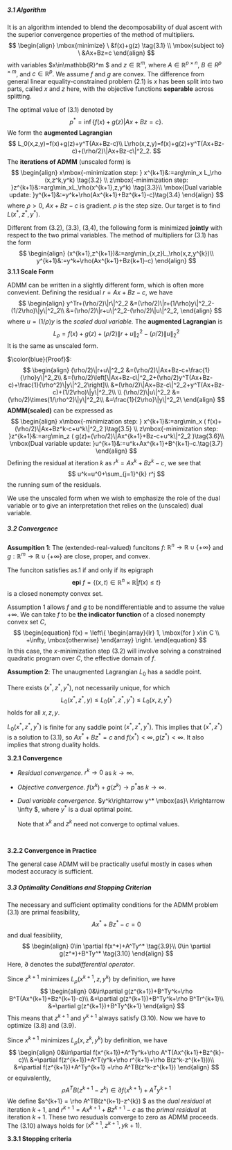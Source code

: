 ##### 3.1 Algorithm

It is an algorithm intended to blend the decomposability of dual ascent with the superior convergence properties of the method of multipliers. 
$$
\begin{align}
\mbox{minimize} \ &f(x)+g(z) \tag{3.1} \\
\mbox{subject to} \ &Ax+Bz=c
\end{align}
$$
with variables $x\in\mathbb{R}^m $ and $z\in \mathbb{R}^m$, where $A\in \mathbb{R}^{p\times n},\ B\in{R}^{p\times m}$, and $c\in\mathbb{R}^p$. We assume $f$ and $g$ are convex. The difference from general linear equality-constrained problem (2.1) is $x$ has been split into two parts, called $x$ and $z$ here, with the objective functions **separable** across splitting. 

The optimal value of (3.1) denoted by
$$
p^*=\inf \{f(x)+g(z)|Ax+Bz=c\}.
$$
We form the **augmented Lagrangian** 
$$
L_0(x,z,y)=f(x)+g(z)+y^T(Ax+Bz-c)\\
L\rho(x,z,y)=f(x)+g(z)+y^T(Ax+Bz-c)+(\rho/2)\|Ax+Bz-c\|^2_2.
$$
The **iterations of ADMM** (unscaled form) is 
$$
\begin{align}
x\mbox{-minimization step: }  x^{k+1}&:=arg\min_x L_\rho (x,z^k,y^k)  \tag{3.2}  \\
z\mbox{-minimization step: }z^{k+1}&:=arg\min_xL_\rho(x^{k+1},z,y^k) \tag{3.3}\\
\mbox{Dual variable update: }y^{k+1}&:=y^k+\rho(Ax^{k+1}+Bz^{k+1}-c)\tag{3.4}
\end{align}
$$
where $\rho>0$, $Ax+Bz-c$ is gradient. $\rho$ is the step size. Our target is to find $L(x^*,z^*,y^*)$. 

Different from (3.2), (3.3), (3,4), the following form is minimized **jointly** with respect to the two primal variables. The method of multipliers for (3.1) has the form
$$
\begin{align}
(x^{k+1},z^{k+1})&:=arg\min_{x,z}L_\rho(x,z,y^{k})\\
y^{k+1}&:=y^k+\rho(Ax^{k+1}+Bz{k+1}-c)
\end{align}
$$
**3.1.1 Scale Form**

ADMM can be written in a slightly different form, which is often more convevient. Defining the residual $r=Ax+Bz-c$, we have
$$
\begin{align}
y^Tr+(\rho/2)\|r\|^2_2 &=(\rho/2)\|r+(1/\rho)y\|^2_2-(1/2\rho)\|y\|^2_2\\
&=(\rho/2)\|r+u\|^2_2-(\rho/2)\|u\|^2_2,
\end{align}
$$
where $u=(1/\rho)y$ is the *scaled dual variable.* The **augmented Lagrangian** is
$$
L_\rho=f(x)+g(z)+(\rho/2)\|r+u\|^2_2-(\rho/2)\|u\|^2_2
$$
 It is the same as unscaled form.

$\color{blue}{Proof}$:
$$
\begin{align}
(\rho/2)\|r+u\|^2_2 &=(\rho/2)\|Ax+Bz-c+\frac{1}{\rho}y\|^2_2\\
&=(\rho/2)\left[\|Ax+Bz-c\|^2_2+(\rho/2)y^T(Ax+Bz-c)+\frac{1}{\rho^2}\|y\|^2_2\right]\\
&=(\rho/2)\|Ax+Bz-c\|^2_2+y^T(Ax+Bz-c)+(1/2\rho)\|y\|^2_2\\ \\ 
(\rho/2)\|u\|^2_2 &=(\rho/2)\times(1/\rho^2)\|y\|^2_2\\
&=\frac{1}{2\rho}\|y\|^2_2\
\end{align}
$$
**ADMM(scaled)**  can be expressed as
$$
\begin{align}
x\mbox{-minimization step: }  x^{k+1}&:=arg\min_x (  f(x)+(\rho/2)\|Ax+Bz^k-c+u^k\|^2_2 )\tag{3.5}  \\
z\mbox{-minimization step: }z^{k+1}&:=arg\min_z (  g(z)+(\rho/2)\|Ax^{k+1}+Bz-c+u^k\|^2_2 )\tag{3.6}\\
\mbox{Dual variable update: }u^{k+1}&:=u^k+Ax^{k+1}+B^{k+1}-c.\tag{3.7}
\end{align}
$$
Defining the residual at iteration $k$ as $r^k=Ax^k+Bz^k-c$, we see that 
$$
u^k=u^0+\sum_{j=1}^{k} r^j
$$
the running sum of the residuals. 

We use the unscaled form when we wish to emphasize the role of the dual variable or to give an interpretation thet relies on the (unscaled) dual variable. 

##### 3.2 Convergence

**Assumpition 1**: The (extended-real-valued) funcitons $f$: $\mathbb{R}^n\rightarrow\mathbb{R}\cup \{+\infty\}$ and $g:\mathbb{R}^m\rightarrow\mathbb{R}\cup\{+\infty\}$ are close, proper, and convex.

The funciton satisfies as.1 if and only if its epigraph 
$$
\textbf{epi} \ f=\{(x,t)\in\mathbb{R}^n\times\mathbb{R}|f(x)\leq t\}
$$
is a closed nonempty convex set.

Assumption 1 allows $f$ and $g$ to be nondifferentiable and to assume the value $+\infty$. We can take $f$ to be **the indicator function** of a closed nonempty convex set $C$, 
$$
\begin{equation}  
f(x) = 
\left\{  
             \begin{array}{lr}  
             1,  \mbox{for } x\in C   \\ 
           +\infty,     \mbox{otherwise}
             \end{array}  
\right.  
\end{equation}
$$
In this case, the $x$-minimization step (3.2) will involve solving a constrained quadratic program over $C$, the effective domain of $f$. 

 **Assumption 2**: The unaugmented Lagrangian $L_0$ has a saddle point.

There exists $(x^*,z^*,y^*)$, not necessarily unique, for which
$$
L_0(x^*,z^*,y)\leq L_0(x^*,z^*,y^*)\leq L_0(x,z,y^*)
$$
holds for all $x,z,y$. 

$L_0(x^*,z^*,y^*)$ is finite for any saddle point $(x^*,z^*,y^*)$. This implies that $(x^*,z^*)$ is a solution to (3.1), so $Ax^*+Bz^*=c$ and $f(x^*)<\infty,g(z^*)<\infty$. It also implies that strong duality holds. 

**3.2.1 Convergence** 

* *Residual convergence.* $r^k \rightarrow0$ as $k \rightarrow\infty$. 

* *Objective convergence.*  $f(x^k )+g(z^k)\rightarrow p^*  \mbox{as}\  k\rightarrow\infty$. 

* *Dual variable convergence.* $y^k\rightarrow y^* \mbox{as}\ k\rightarrow \infty $, where $y^*$ is a dual optimal point. 

  Note that $x^k$ and $z^k$ need not converge to optimal values. 

  ​

**3.2.2 Convergence in Practice**

The general case ADMM will be practically useful mostly in cases when modest accuracy is sufficient. 

##### 3.3 Optimality Conditions and Stopping Criterion

The necessary and sufficient optimality conditions for the ADMM problem (3.1) are primal feasibility,
$$
Ax^*+Bz^*-c=0 \tag{3.8}
$$
and dual feasibility,
$$
\begin{align}
0\in \partial f(x^*)+A^Ty^* \tag{3.9}\\
0\in \partial g(z^*)+B^Ty^* \tag{3.10}
\end{align}
$$
Here, $\partial$ denotes the *subdifferential operator*.  

Since $z^{k+1}$ minimizes $L_\rho (x^{k+1},z,y^k)$ by definition, we have
$$
\begin{align}
0&\in\partial g(z^{k+1})+B^Ty^k+\rho B^T(Ax^{k+1}+Bz^{k+1}-c)\\
&=\partial g(z^{k+1})+B^Ty^k+\rho B^Tr^{k+1}\\
&=\partial g(z^{k+1})+B^Ty^{k+1}
\end{align}
$$
This means that $z^{k+1}$ and $y^{k+1}$ always satisfy (3.10). Now we have to optimize (3.8) and (3.9). 

Since $x^{k+1}$ minimizes $L_\rho (x,z^{k},y^k)$ by definition, we have
$$
\begin{align}
0&\in\partial f(x^{k+1})+A^Ty^k+\rho A^T(Ax^{k+1}+Bz^{k}-c)\\
&=\partial f(z^{k+1})+A^T(y^k+\rho r^{k+1}+\rho B(z^k-z^{k+1}))\\
&=\partial f(z^{k+1})+A^Ty^{k+1} +\rho A^TB(z^k-z^{k+1})
\end{align}
$$
or equivalently,
$$
\rho A^TB(z^{k+1}-z^{k}) \in \partial f(x^{k+1})+A^Ty^{k+1}
$$
We define $s^{k+1} = \rho A^TB(z^{k+1}-z^{k}) $ as the *dual residual* at iteration $k+1$, and $r^{k+1}=Ax^{k+1}+Bz^{k+1}-c$ as the *primal residual* at iteration $k+1$. These two resuduals converge to zero as ADMM proceeds. The (3.10) always holds for $(x^{k+1},z^{k+1},y{k+1})$. 

**3.3.1 Stopping criteria**


